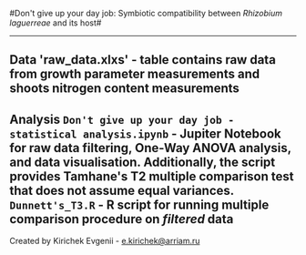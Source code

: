 #Don't give up your day job: Symbiotic compatibility between _Rhizobium laguerreae_ and its host#

---
**Data**
'raw_data.xlxs' - table contains raw data from growth parameter measurements and shoots nitrogen content measurements 
---
**Analysis**
`Don't give up your day job - statistical analysis.ipynb` - Jupiter Notebook for raw data filtering, One-Way ANOVA analysis, and data visualisation. Additionally, the script provides Tamhane's T2 multiple comparison test that does not assume equal variances.  
`Dunnett's_T3.R` - R script for running multiple comparison procedure on _filtered_ data
---
Created by Kirichek Evgenii - e.kirichek@arriam.ru
